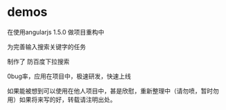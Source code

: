 # demos

在使用angularjs 1.5.0 做项目重构中

为完善输入搜索关键字的任务

制作了 防百度下拉搜索

0bug率，应用在项目中，极速研发，快速上线

如果能被想到可以使用在他人项目中，甚是欣慰，重新整理中（请勿喷，暂时勿用）如果将来写的好，转载请注明出处。







